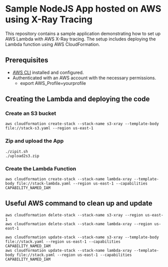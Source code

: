 # Sample NodeJS App hosted on AWS using X-Ray Tracing

This repository contains a sample application demonstrating how to set up AWS Lambda with AWS X-Ray tracing. The setup includes deploying the Lambda function using AWS CloudFormation.

## Prerequisites

- [AWS CLI](https://aws.amazon.com/cli/) installed and configured.
- Authenticated with an AWS account with the necessary permissions.
  - export AWS_Profile=yourprofile

## Creating the Lambda and deploying the code

### Create an S3 bucket
```
aws cloudformation create-stack --stack-name s3-xray --template-body file://stack-s3.yaml --region us-east-1
```

### Zip and upload the App
```
./zipit.sh
./upload2s3.zip
```

### Create the Lambda Function
```
aws cloudformation create-stack --stack-name lambda-xray --template-body file://stack-lambda.yaml --region us-east-1 --capabilities CAPABILITY_NAMED_IAM
```
## Useful AWS command to clean up and update 
```
aws cloudformation delete-stack --stack-name s3-xray --region us-east-1
aws cloudformation delete-stack --stack-name lambda-xray --region us-east-1

aws cloudformation update-stack --stack-name s3-xray --template-body file://stack.yaml --region us-east-1 --capabilities CAPABILITY_NAMED_IAM
aws cloudformation update-stack --stack-name lambda-xray --template-body file://stack.yaml --region us-east-1 --capabilities CAPABILITY_NAMED_IAM
```
